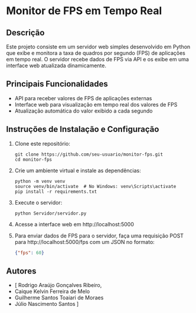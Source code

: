 # Monitor de FPS em Tempo Real

## Descrição
Este projeto consiste em um servidor web simples desenvolvido em Python que exibe e monitora a taxa de quadros por segundo (FPS) de aplicações em tempo real. O servidor recebe dados de FPS via API e os exibe em uma interface web atualizada dinamicamente.

## Principais Funcionalidades
- API para receber valores de FPS de aplicações externas
- Interface web para visualização em tempo real dos valores de FPS
- Atualização automática do valor exibido a cada segundo

## Instruções de Instalação e Configuração
1. Clone este repositório:
   ```
   git clone https://github.com/seu-usuario/monitor-fps.git
   cd monitor-fps
   ```

2. Crie um ambiente virtual e instale as dependências:
   ```
   python -m venv venv
   source venv/bin/activate  # No Windows: venv\Scripts\activate
   pip install -r requirements.txt
   ```

3. Execute o servidor:
   ```
   python Servidor/servidor.py
   ```

4. Acesse a interface web em http://localhost:5000

5. Para enviar dados de FPS para o servidor, faça uma requisição POST para http://localhost:5000/fps com um JSON no formato:
   ```json
   {"fps": 60}
   ```

## Autores
- [ Rodrigo Araújo Gonçalves Ribeiro,
- Caique Kelvin Ferreira de Melo
- Guilherme Santos Toaiari de Moraes
- Júlio Nascimento Santos
 ]
